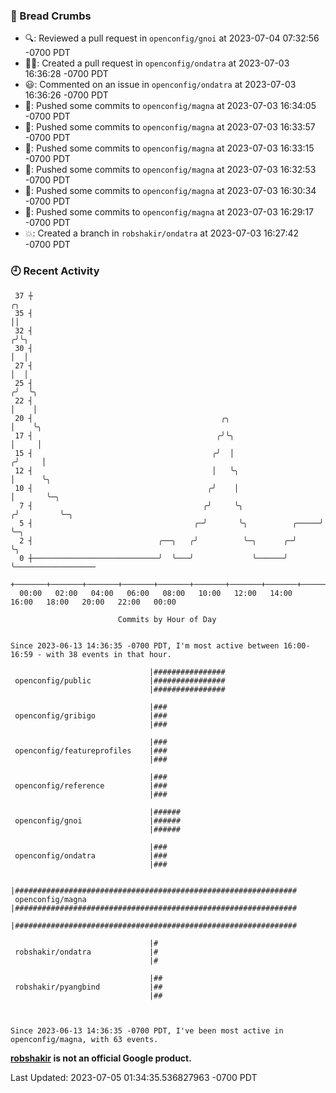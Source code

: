 ### 🍞 Bread Crumbs

 * 🔍: Reviewed a pull request in  `openconfig/gnoi` at 2023-07-04 07:32:56 -0700 PDT
 * ✍🏼: Created a pull request in `openconfig/ondatra` at 2023-07-03 16:36:28 -0700 PDT
 * 😃: Commented on an issue in `openconfig/ondatra` at 2023-07-03 16:36:26 -0700 PDT
 * 🚢: Pushed some commits to `openconfig/magna` at 2023-07-03 16:34:05 -0700 PDT
 * 🚢: Pushed some commits to `openconfig/magna` at 2023-07-03 16:33:57 -0700 PDT
 * 🚢: Pushed some commits to `openconfig/magna` at 2023-07-03 16:33:15 -0700 PDT
 * 🚢: Pushed some commits to `openconfig/magna` at 2023-07-03 16:32:53 -0700 PDT
 * 🚢: Pushed some commits to `openconfig/magna` at 2023-07-03 16:30:34 -0700 PDT
 * 🚢: Pushed some commits to `openconfig/magna` at 2023-07-03 16:29:17 -0700 PDT
 * 💥: Created a branch in `robshakir/ondatra` at 2023-07-03 16:27:42 -0700 PDT

### 🕘 Recent Activity
```
 37 ┼                                                                    ╭╮
 35 ┤                                                                    ││
 32 ┤                                                                   ╭╯╰╮
 30 ┤                                                                   │  │
 27 ┤                                                                   │  │
 25 ┤                                                                  ╭╯  ╰╮
 22 ┤                                                                  │    │
 20 ┤                                          ╭╮                      │    ╰╮
 17 ┤                                         ╭╯╰╮                     │     │
 15 ┤                                        ╭╯  │                    ╭╯     │
 12 ┤                                        │   ╰╮                   │      ╰╮
 10 ┤                                       ╭╯    │                   │       ╰─╮
  7 ┤                                      ╭╯     ╰╮                 ╭╯         ╰─╮
  5 ┤                                    ╭─╯       ╰╮          ╭─────╯            ╰─╮
  2 ┤                            ╭──╮   ╭╯          ╰─╮      ╭─╯                    ╰╮
  0 ┼────────────────────────────╯  ╰───╯             ╰──────╯                       ╰──────────────────
    +───────+───────+───────+───────+───────+───────+───────+───────+───────+───────+───────+───────+────
  00:00   02:00   04:00   06:00   08:00   10:00   12:00   14:00   16:00   18:00   20:00   22:00   00:00   

						Commits by Hour of Day


Since 2023-06-13 14:36:35 -0700 PDT, I'm most active between 16:00-16:59 - with 38 events in that hour.

```



```
                               |################
 openconfig/public             |################
                               |################

                               |###
 openconfig/gribigo            |###
                               |###

                               |###
 openconfig/featureprofiles    |###
                               |###

                               |###
 openconfig/reference          |###
                               |###

                               |######
 openconfig/gnoi               |######
                               |######

                               |###
 openconfig/ondatra            |###
                               |###

                               |###############################################################
 openconfig/magna              |###############################################################
                               |###############################################################

                               |#
 robshakir/ondatra             |#
                               |#

                               |##
 robshakir/pyangbind           |##
                               |##



Since 2023-06-13 14:36:35 -0700 PDT, I've been most active in openconfig/magna, with 63 events.

```
**[robshakir](mailto:robjs@google.com) is not an official Google product.**  


Last Updated: 2023-07-05 01:34:35.536827963 -0700 PDT
